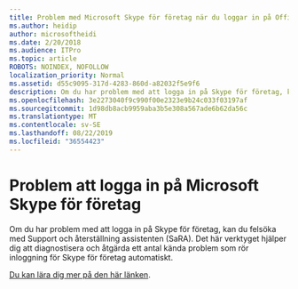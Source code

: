 ```yaml
---
title: Problem med Microsoft Skype för företag när du loggar in på Office 365-tjänsten
ms.author: heidip
author: microsoftheidi
ms.date: 2/20/2018
ms.audience: ITPro
ms.topic: article
ROBOTS: NOINDEX, NOFOLLOW
localization_priority: Normal
ms.assetid: d55c9095-317d-4283-860d-a82032f5e9f6
description: Om du har problem med att logga in på Skype för företag, kan du felsöka med Support och återställning assistenten (SaRA). Det här verktyget hjälper dig att diagnostisera och åtgärda ett antal kända problem som rör inloggning för Skype för företag automatiskt.
ms.openlocfilehash: 3e2273040f9c990f00e2323e9b24c033f03197af
ms.sourcegitcommit: 1d98db8acb9959aba3b5e308a567ade6b62da56c
ms.translationtype: MT
ms.contentlocale: sv-SE
ms.lasthandoff: 08/22/2019
ms.locfileid: "36554423"
---
```

# <a name="problems-signing-in-to-microsoft-skype-for-business"></a>Problem att logga in på Microsoft Skype för företag

Om du har problem med att logga in på Skype för företag, kan du felsöka med Support och återställning assistenten (SaRA). Det här verktyget hjälper dig att diagnostisera och åtgärda ett antal kända problem som rör inloggning för Skype för företag automatiskt.
  
[Du kan lära dig mer på den här länken](https://support.microsoft.com/help/4087361/troubleshooting-office-365-issues-signing-in-to-skype-for-business).
  

